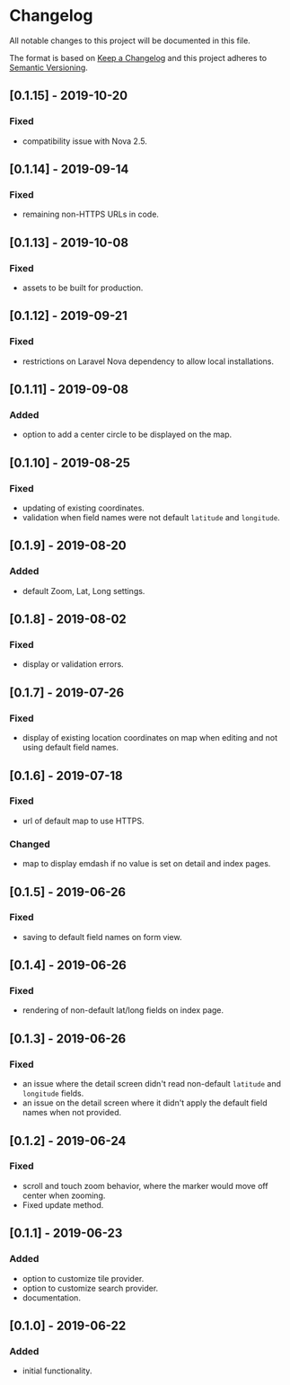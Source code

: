 # Changelog
All notable changes to this project will be documented in this file.

The format is based on [Keep a Changelog](http://keepachangelog.com/en/1.0.0/)
and this project adheres to [Semantic Versioning](http://semver.org/spec/v2.0.0.html).

## [0.1.15] - 2019-10-20
### Fixed
- compatibility issue with Nova 2.5.

## [0.1.14] - 2019-09-14
### Fixed
- remaining non-HTTPS URLs in code.

## [0.1.13] - 2019-10-08
### Fixed
- assets to be built for production.

## [0.1.12] - 2019-09-21
### Fixed
- restrictions on Laravel Nova dependency to allow local installations.

## [0.1.11] - 2019-09-08
### Added
- option to add a center circle to be displayed on the map.

## [0.1.10] - 2019-08-25
### Fixed
- updating of existing coordinates.
- validation when field names were not default `latitude` and `longitude`.

## [0.1.9] - 2019-08-20
### Added
- default Zoom, Lat, Long settings.

## [0.1.8] - 2019-08-02
### Fixed
- display or validation errors.

## [0.1.7] - 2019-07-26
### Fixed
- display of existing location coordinates on map when editing and not using
  default field names.

## [0.1.6] - 2019-07-18
### Fixed
- url of default map to use HTTPS.

### Changed
- map to display emdash if no value is set on detail and index pages.

## [0.1.5] - 2019-06-26
### Fixed
- saving to default field names on form view.

## [0.1.4] - 2019-06-26
### Fixed
- rendering of non-default lat/long fields on index page.

## [0.1.3] - 2019-06-26
### Fixed
- an issue where the detail screen didn't read non-default `latitude` and
  `longitude` fields.
- an issue on the detail screen where it didn't apply the default field names
  when not provided.

## [0.1.2] - 2019-06-24
### Fixed
- scroll and touch zoom behavior, where the marker would move off center when
  zooming.
- Fixed update method.

## [0.1.1] - 2019-06-23
### Added
- option to customize tile provider.
- option to customize search provider.
- documentation.

## [0.1.0] - 2019-06-22
### Added
- initial functionality.
